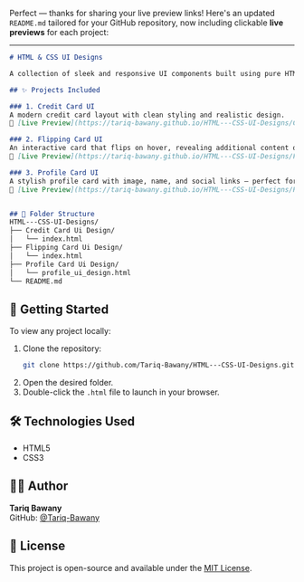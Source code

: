 Perfect — thanks for sharing your live preview links! Here's an updated `README.md` tailored for your GitHub repository, now including clickable **live previews** for each project:

---

```markdown
# HTML & CSS UI Designs

A collection of sleek and responsive UI components built using pure HTML and CSS. This repository showcases three mini projects that demonstrate creative front-end design techniques.

## ✨ Projects Included

### 1. Credit Card UI  
A modern credit card layout with clean styling and realistic design.  
🔗 [Live Preview](https://tariq-bawany.github.io/HTML---CSS-UI-Designs/Credit%20Card%20Ui%20Design/index.html)

### 2. Flipping Card UI  
An interactive card that flips on hover, revealing additional content on the back.  
🔗 [Live Preview](https://tariq-bawany.github.io/HTML---CSS-UI-Designs/Flipping%20Card%20Ui%20Design/index.html)

### 3. Profile Card UI  
A stylish profile card with image, name, and social links — perfect for portfolios.  
🔗 [Live Preview](https://tariq-bawany.github.io/HTML---CSS-UI-Designs/Profile%20Card%20Ui%20Design/profile_ui_design.html)


## 📁 Folder Structure
HTML---CSS-UI-Designs/
├── Credit Card Ui Design/
│   └── index.html
├── Flipping Card Ui Design/
│   └── index.html
├── Profile Card Ui Design/
│   └── profile_ui_design.html
└── README.md
```

## 🚀 Getting Started

To view any project locally:

1. Clone the repository:
   ```bash
   git clone https://github.com/Tariq-Bawany/HTML---CSS-UI-Designs.git
   ```
2. Open the desired folder.
3. Double-click the `.html` file to launch in your browser.

## 🛠️ Technologies Used

- HTML5
- CSS3

## 🙋‍♂️ Author

**Tariq Bawany**  
GitHub: [@Tariq-Bawany](https://github.com/Tariq-Bawany)

## 📄 License

This project is open-source and available under the [MIT License](LICENSE).
